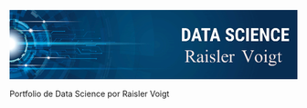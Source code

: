 ![](https://github.com/Raisler/DataScience_Portfolio/blob/master/bannerRV.png)

Portfolio de Data Science por Raisler Voigt
